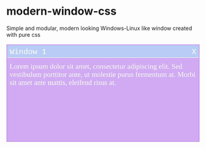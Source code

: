 # modern-window-css
Simple and modular, modern looking Windows-Linux like window created with pure css <br><br>
![screenshot](https://github.com/alperkaya0/modern-window-css/blob/main/window%20css%20screenshot.jpg)

